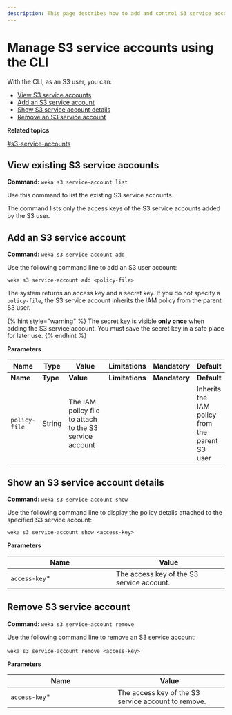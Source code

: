 ```yaml
---
description: This page describes how to add and control S3 service accounts using the CLI.
---
```


# Manage S3 service accounts using the CLI

With the CLI, as an S3 user, you can:

* [View S3 service accounts](s3-users-and-authentication-1.md#view-existing-s3-service-accounts)
* [Add an S3 service account](s3-users-and-authentication-1.md#add-an-s3-service-account)
* [Show S3 service account details](s3-users-and-authentication-1.md#show-an-s3-service-account-details)
* [Remove an S3 service account](s3-users-and-authentication-1.md#creating-a-new-iam-policies)

**Related topics**

[#s3-service-accounts](./#s3-service-accounts "mention")

## View existing S3 service accounts

**Command:** `weka s3 service-account list`

Use this command to list the existing S3 service accounts.

The command lists only the access keys of the S3 service accounts added by the S3 user.

## Add an S3 service account

**Command:** `weka s3 service-account add`

Use the following command line to add an S3 user account:

`weka s3 service-account add <policy-file>`

The system returns an access key and a secret key. If you do not specify a `policy-file`, the S3 service account inherits the IAM policy from the parent S3 user.

{% hint style="warning" %}
The secret key is visible **only once** when adding the S3 service account. You must save the secret key in a safe place for later use.
{% endhint %}

**Parameters**

<table data-header-hidden><thead><tr><th>Name</th><th>Type</th><th width="168">Value</th><th>Limitations</th><th>Mandatory</th><th>Default</th></tr></thead><tbody><tr><td><strong>Name</strong></td><td><strong>Type</strong></td><td><strong>Value</strong></td><td><strong>Limitations</strong></td><td><strong>Mandatory</strong></td><td><strong>Default</strong></td></tr><tr><td><code>policy-file</code></td><td>String</td><td>The IAM policy file to attach to the S3 service account</td><td></td><td></td><td>Inherits the IAM policy from the parent S3 user</td></tr></tbody></table>

## Show an S3 service account details

**Command:** `weka s3 service-account show`

Use the following command line to display the policy details attached to the specified S3 service account:

`weka s3 service-account show <access-key>`

**Parameters**

<table><thead><tr><th width="228">Name</th><th>Value</th></tr></thead><tbody><tr><td><code>access-key</code>*</td><td>The access key of the S3 service account.</td></tr></tbody></table>

## Remove S3 service account <a href="#creating-a-new-iam-policies" id="creating-a-new-iam-policies"></a>

**Command:** `weka s3 service-account remove`

Use the following command line to remove an S3 service account:‌

`weka s3 service-account remove <access-key>`‌

**Parameters**

<table><thead><tr><th width="232">Name</th><th>Value</th></tr></thead><tbody><tr><td><code>access-key</code>*</td><td>The access key of the S3 service account to remove.</td></tr></tbody></table>
